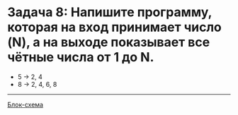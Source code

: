 # Задача 8: Напишите программу, которая на вход принимает число (N), а на выходе показывает все чётные числа от 1 до N.
- 5 -> 2, 4
- 8 -> 2, 4, 6, 8
_______________

[Блок-схема](diagram.drawio.png)